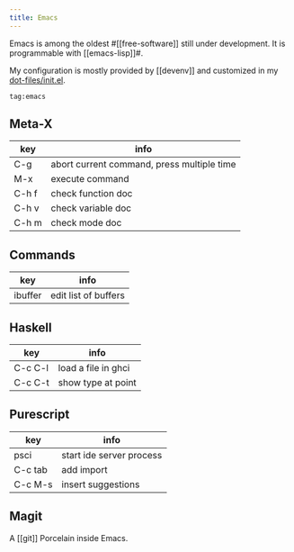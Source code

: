```yaml
---
title: Emacs
---
```


Emacs is among the oldest #[[free-software]] still under development.
It is programmable with [[emacs-lisp]]#.

My configuration is mostly provided by [[devenv]] and customized in my [dot-files/init.el](https://github.com/TristanCacqueray/dot-files/blob/master/home/.config/emacs/init.el).

```query
tag:emacs
```

## Meta-X

| **key** | **info**                                   |
|---------|--------------------------------------------|
| C-g     | abort current command, press multiple time |
| M-x     | execute command                            |
| C-h f   | check function doc                         |
| C-h v   | check variable doc                         |
| C-h m   | check mode doc                             |

## Commands

| **key** | **info**             |
|---------|----------------------|
| ibuffer | edit list of buffers |

## Haskell

| **key** | **info**            |
|---------|---------------------|
| C-c C-l | load a file in ghci |
| C-c C-t | show type at point  |

## Purescript

| **key** | **info**                 |
|---------|--------------------------|
| psci    | start ide server process |
| C-c tab | add import               |
| C-c M-s | insert suggestions       |

## Magit

A [[git]] Porcelain inside Emacs.
